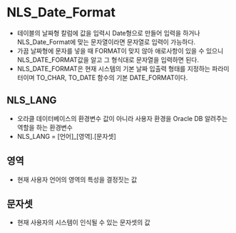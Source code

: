 # NLS_Date_Format
* 테이블의 날짜형 칼럼에 값을 입력시 Date형으로 만들어 입력을 하거나 NLS_Date_Format에 맞는 문자열이라면 문자열로 입력이 가능하다.
* 가끔 날짜형에 문자를 넣을 때 FORMAT이 맞지 않아 애로사항이 있을 수 있으니 NLS_DATE_FORMAT값을 알고 그 형식대로 문자열을 입력하면 된다.
* NLS_DATE_FORMAT은 현재 시스템의 기본 날짜 입출력 형태를 지정하는 파라미터이며 TO_CHAR, TO_DATE 함수의 기본 DATE_FORMAT이다. 

## NLS_LANG
* 오라클 데이터베이스의 환경변수 값이 아니라 사용자 환경을 Oracle DB 알려주는 역할을 하는 환경변수
* NLS_LANG = [언어]_[영역].[문자셋]

## 영역
* 현재 사용자 언어의 영역의 특성을 결정짓는 값

## 문자셋
* 현재 사용자의 시스템이 인식될 수 있는 문자셋의 값
